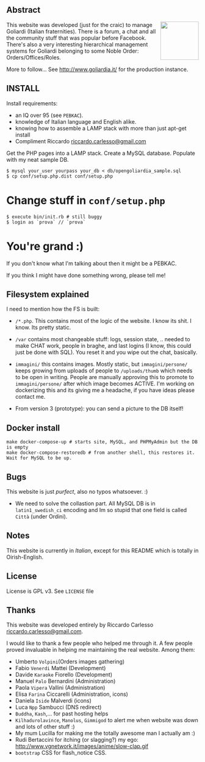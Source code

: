Abstract
--------
 <img src='https://github.com/palladius/goliardia/raw/master/immagini/logoFooterIside.jpg' height='100' align='right' />

This website was developed (just for the craic) to manage Goliardi (Italian fraternities).
There is a forum, a chat and all the community stuff that was popular before Facebook.
There's also a very interesting hierarchical management systems for Goliardi belonging
to some Noble Order: Orders/Offices/Roles.

More to follow... See http://www.goliardia.it/ for the production instance.

INSTALL
-------

Install requirements: 
- an IQ over 95 (see `PEBKAC`).
- knowledge of Italian language and English alike.
- knowing how to assemble a LAMP stack with more than just apt-get install
- Compliment Riccardo <riccardo.carlesso@gmail.com>

Get the PHP pages into a LAMP stack. 
Create a MySQL database. Populate with my neat sample DB.

	$ mysql your_user yourpass your_db < db/opengoliardia_sample.sql
	$ cp conf/setup.php.dist conf/setup.php
  # Change stuff in `conf/setup.php`
	$ execute bin/init.rb # still buggy
	$ login as `prova` // `prova`
  # You're grand :)

If you don't know what I'm talking about then it might be a PEBKAC. 

If you think I might have done something wrong, please tell me!

Filesystem explained
--------------------

I need to mention how the FS is built:

* `/*.php`. This contains most of the logic of the website. I know its shit. I know.
  Its pretty static.
* `/var` contains most changeable stuff: logs, session state, .. needed to make CHAT work,
  people in braghe, and last logins (I know, this could just be done with SQL).
  You reset it and you wipe out the chat, basically.
* `immagini/` this contains images. Mostly static, but `immagini/persone/` keeps growing from
  uploads of people to `/uploads/thumb` which needs to be open in writing. People are manually
  approving this to promote to `immagini/persone/` after which image becomes ACTIVE. I'm working
  on dockerizing this and its giving me a headache, if you have ideas please contact me.

* From version 3 (prototype): you can send a picture to the DB itself!

Docker install
--------------

    make docker-compose-up # starts site, MySQL, and PHPMyAdmin but the DB is empty
    make docker-compose-restoredb # from another shell, this restores it. Wait for MySQL to be up.

Bugs
----

This website is just *purfect*, also no typos whatsoever. :)

* We need to solve the collastion part. All MySQL DB is in `latin1_swedish_ci` encoding
  and Im so stupid that one field is called `Città` (under Ordini).

Notes
-----

This website is currently in *Italian*, except for this README which is totally in Oirish-English.

License
-------

License is GPL v3. See `LICENSE` file

Thanks
------

This website was developed entirely by Riccardo Carlesso <riccardo.carlesso@gmail.com>.

I would like to thank a few people who helped me through it. A few people proved invaluable 
in helping me maintaining the real website. Among them:

- Umberto `Volpini`(Orders images gathering)
- Fabio `Venerdi` Mattei (Development)
- Davide `Karaoke` Fiorello (Development)
- Manuel `Palo` Bernardini (Administration)
- Paola `Vipera` Vallini (Administration)
- Elisa `Farina` Ciccarelli (Administration, icons)
- Daniela `Iside` Malverdi (icons)
- Luca `Npp` Sambucci (DNS redirect)
- `Buddha`, `Kash`,... for past hosting helps
- `Kilhadurolavince`, `Manolus`, `Gimmigod` to alert me when website was down and lots of other stuff :)
- My mum Lucilla for making me the totally awesome man I actually am :)
- Rudi Bertaccini for itching (or slagging?) my ego: http://www.vgnetwork.it/images/anime/slow-clap.gif
- `bootstrap` CSS for flash_notice CSS. 

